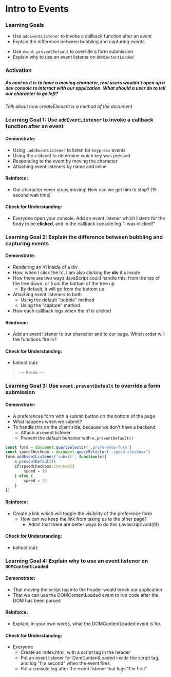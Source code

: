 # Intro to Events

### Learning Goals

* Use `addEventListener` to invoke a callback function after an event
* Explain the difference between bubbling and capturing events

- Use `event.preventDefault` to override a form submission
- Explain why to use an event listener on `DOMContentLoaded`



### Activation

##### As cool as it is to have a moving character, real users wouldn't open up a dev console to interact with our application. What should a user do to tell our character to go left? 

*Talk about how createElement is a method of the document*

### Learning Goal 1: Use `addEventListener` to invoke a callback function after an event

#### Demonstrate:

* Using `.addEventListener` to listen for `keypress` events
* Using the `e` object to determine which key was pressed
* Responding to the event by moving the character
* Attaching event listeners by name and inline

#### Reinforce:

* Our character never stops moving! How can we get him to stop? (15 second wait time)

#### Check for Understanding: 

* Everyone open your console. Add an event listener which listens for the body to be **clicked**, and in the callback console.log "I was clicked!"



### Learning Goal 2: Explain the difference between bubbling and capturing events

#### Demonstrate:

* Rendering an h1 inside of a div
* How, when I click the h1, I am also clicking the **div** it's inside
* How there are two ways JavaScript could handle this, from the top of the tree down, or from the bottom  of the tree up
  * By default, it will go from the bottom up
* Attaching event listeners to both
  * Using the default "bubble" method
  * Using the "capture" method
* How each callback logs when the h1 is clicked

#### Reinforce:

* Add an event listener to our character and to our page. Which order will the functions fire in?

#### Check for Understanding: 

* kahoot quiz



>  --- Break ---



### Learning Goal 3: Use `event.preventDefault` to override a form submission

#### Demonstrate:

* A preferences form with a submit button on the bottom of the page
* What happens when we submit?
* To handle this on the client side, because we don't have a backend:
  * Attach an event listener
  * Prevent the default behavior with `e.preventDefault()`

```javascript
const form = document.querySelector('.preference-form')
const speedCheckbox = document.querySelector('.speed-checkbox')
form.addEventListener('submit', function(e){
    e.preventDefault()
    if(speedCheckbox.checked){
        speed = 10
    } else {
        speed = 20
    }
})
```

#### Reinforce:

* Create a link which will toggle the visibility of the preference form
  * How can we keep the link from taking us to the other page?
    * Admit that there are better ways to do this (javascript:void(0))

#### Check for Understanding: 

* kahoot quiz



### Learning Goal 4: Explain why to use an event listener on `DOMContentLoaded`

#### Demonstrate:

* That moving the script tag into the header would break our application
* That we can use the DOMContentLoaded event to run code after the DOM has been parsed

#### Reinforce:

* Explain, in your own words, what the DOMContentLoaded event is for.

#### Check for Understanding: 

* Everyone
  * Create an index.html, with a script tag in the header
  * Put an event listener for DomContentLoaded inside the script tag, and log "I'm second" when the event fires
  * Put a console.log after the event listener that logs "I'm first"